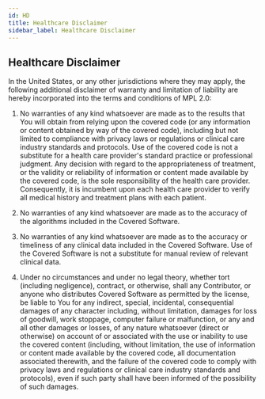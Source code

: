 ```yaml
---
id: HD
title: Healthcare Disclaimer
sidebar_label: Healthcare Disclaimer
---
```


## Healthcare Disclaimer

In the United States, or any other jurisdictions where they may apply, the
following additional disclaimer of warranty and limitation of liability are
hereby incorporated into the terms and conditions of MPL 2.0:

1.    No warranties of any kind whatsoever are made as to the results that
      You will obtain from relying upon the covered code (or any information
      or content obtained by way of the covered code), including but not
      limited to compliance with privacy laws or regulations or clinical
      care industry standards and protocols. Use of the covered code is not
      a substitute for a health care provider's standard practice or
      professional judgment. Any decision with regard to the appropriateness
      of treatment, or the validity or reliability of information or content
      made available by the covered code, is the sole responsibility of the
      health care provider. Consequently, it is incumbent upon each health
      care provider to verify all medical history and treatment plans with
      each patient.

2.    No warranties of any kind whatsoever are made as to the accuracy of 
      the algorithms included in the Covered Software.

3.    No warranties of any kind whatsoever are made as to the accuracy or 
      timeliness of any clinical data included in the Covered Software. Use 
      of the Covered Software is not a substitute for manual review of 
      relevant clinical data.

4.    Under no circumstances and under no legal theory, whether tort
      (including negligence), contract, or otherwise, shall any Contributor,
      or anyone who distributes Covered Software as permitted by the
      license, be liable to You for any indirect, special, incidental,
      consequential damages of any character including, without limitation,
      damages for loss of goodwill, work stoppage, computer failure or
      malfunction, or any and all other damages or losses, of any nature
      whatsoever (direct or otherwise) on account of or associated with the
      use or inability to use the covered content (including, without
      limitation, the use of information or content made available by the
      covered code, all documentation associated therewith, and the failure
      of the covered code to comply with privacy laws and regulations or
      clinical care industry standards and protocols), even if such party
      shall have been informed of the possibility of such damages.

